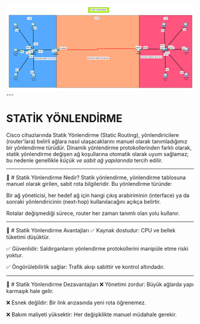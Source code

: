 <img src="https://github.com/reisoglusoftware/Networking-Projects/blob/main/Statik%20Y%C3%B6nlendirme/Statik%20Y%C3%B6nlendirme.png">
---

# STATİK YÖNLENDİRME

Cisco cihazlarında Statik Yönlendirme (Static Routing), yönlendiricilere (router'lara) belirli ağlara nasıl ulaşacaklarını manuel olarak tanımladığımız bir yönlendirme türüdür. Dinamik yönlendirme protokollerinden farklı olarak, statik yönlendirme değişen ağ koşullarına otomatik olarak uyum sağlamaz; bu nedenle genellikle *küçük ve sabit ağ yapılarında* tercih edilir.

---

🔹 # Statik Yönlendirme Nedir?
Statik yönlendirme, yönlendirme tablosuna manuel olarak girilen, sabit rota bilgileridir. Bu yönlendirme türünde:

Bir ağ yöneticisi, her hedef ağ için hangi çıkış arabiriminin (interface) ya da sonraki yönlendiricinin (next-hop) kullanılacağını açıkça belirtir.

Rotalar değişmediği sürece, router her zaman tanımlı olan yolu kullanır.

---

🔹 # Statik Yönlendirme Avantajları
✅ Kaynak dostudur: CPU ve bellek tüketimi düşüktür.

✅ Güvenlidir: Saldırganların yönlendirme protokollerini manipüle etme riski yoktur.

✅ Öngörülebilirlik sağlar: Trafik akışı sabittir ve kontrol altındadır.

---

🔹 # Statik Yönlendirme Dezavantajları
❌ Yönetimi zordur: Büyük ağlarda yapı karmaşık hale gelir.

❌ Esnek değildir: Bir link arızasında yeni rota öğrenemez.

❌ Bakım maliyeti yüksektir: Her değişiklikte manuel müdahale gerekir.

